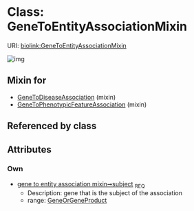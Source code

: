 
# Class: GeneToEntityAssociationMixin




URI: [biolink:GeneToEntityAssociationMixin](https://w3id.org/biolink/vocab/GeneToEntityAssociationMixin)


![img](http://yuml.me/diagram/nofunky;dir:TB/class/[GeneOrGeneProduct]<subject%201..1-%20[GeneToEntityAssociationMixin],[GeneToPhenotypicFeatureAssociation]uses%20-.->[GeneToEntityAssociationMixin],[GeneToDiseaseAssociation]uses%20-.->[GeneToEntityAssociationMixin],[GeneToPhenotypicFeatureAssociation],[GeneToDiseaseAssociation],[GeneOrGeneProduct])

## Mixin for

 * [GeneToDiseaseAssociation](GeneToDiseaseAssociation.md) (mixin) 
 * [GeneToPhenotypicFeatureAssociation](GeneToPhenotypicFeatureAssociation.md) (mixin) 

## Referenced by class


## Attributes


### Own

 * [gene to entity association mixin➞subject](gene_to_entity_association_mixin_subject.md)  <sub>REQ</sub>
     * Description: gene that is the subject of the association
     * range: [GeneOrGeneProduct](GeneOrGeneProduct.md)
